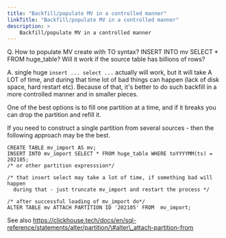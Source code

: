 ```yaml
---
title: "Backfill/populate MV in a controlled manner"
linkTitle: "Backfill/populate MV in a controlled manner"
description: >
    Backfill/populate MV in a controlled manner
---
```


Q. How to populate MV create with TO syntax? INSERT INTO mv SELECT \* FROM huge\_table? Will it work if the source table has billions of rows?   


A. single huge `insert ... select ...` actually will work, but it will take A LOT of time, and during that time lot of bad things can happen \(lack of disk space, hard restart etc\). Because of that, it's better to do such backfill in a more controlled manner and in smaller pieces.

One of the best options is to fill one partition at a time, and if it breaks you can drop the partition and refill it.

If you need to construct a single partition from several sources - then the following approach may be the best.

```text
CREATE TABLE mv_import AS mv;
INSERT INTO mv_import SELECT * FROM huge_table WHERE toYYYYMM(ts) = 202105; 
/* or other partition expresssion*/

/* that insert select may take a lot of time, if something bad will happen
  during that - just truncate mv_import and restart the process */

/* after successful loading of mv_import do*/
ALTER TABLE mv ATTACH PARTITION ID '202105' FROM  mv_import;
```

See also https://clickhouse.tech/docs/en/sql-reference/statements/alter/partition/\#alter\_attach-partition-from


